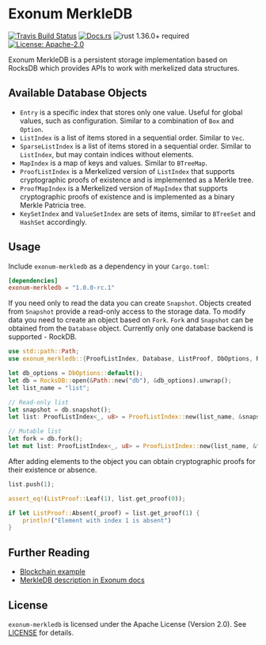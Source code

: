 # Exonum MerkleDB

[![Travis Build Status](https://img.shields.io/travis/exonum/exonum/master.svg?label=Linux%20Build)](https://travis-ci.com/exonum/exonum)
[![Docs.rs](https://docs.rs/exonum-merkledb/badge.svg)](https://docs.rs/exonum-merkledb)
![rust 1.36.0+ required](https://img.shields.io/badge/rust-1.36.0+-blue.svg?label=Required%20Rust)
[![License: Apache-2.0](https://img.shields.io/github/license/exonum/exonum.svg)](https://github.com/exonum/exonum/components/merkledb/blob/master/LICENSE)

Exonum MerkleDB is a persistent storage implementation based on RocksDB
which provides APIs to work with merkelized data structures.

## Available Database Objects

- `Entry` is a specific index that stores only one value. Useful for global
  values, such as configuration. Similar to a combination of `Box` and
  `Option`.
- `ListIndex` is a list of items stored in a sequential order. Similar to
  `Vec`.
- `SparseListIndex` is a list of items stored in a sequential order. Similar
  to `ListIndex`, but may contain indices without elements.
- `MapIndex` is a map of keys and values. Similar to `BTreeMap`.
- `ProofListIndex` is a Merkelized version of `ListIndex` that supports
  cryptographic proofs of existence and is implemented as a Merkle tree.
- `ProofMapIndex` is a Merkelized version of `MapIndex` that supports cryptographic
  proofs of existence and is implemented as a binary Merkle Patricia tree.
- `KeySetIndex` and `ValueSetIndex` are sets of items, similar to `BTreeSet` and
  `HashSet` accordingly.

## Usage

Include `exonum-merkledb` as a dependency in your `Cargo.toml`:

```toml
[dependencies]
exonum-merkledb = "1.0.0-rc.1"

```

If you need only to read the data you can create `Snapshot`. Objects
created from `Snapshot` provide a read-only access to the storage data.
To modify data you need to create an object based on `Fork`.
`Fork` and `Snapshot` can be obtained from the `Database` object.
Currently only one database backend is supported - RockDB.

```rust
use std::path::Path;
use exonum_merkledb::{ProofListIndex, Database, ListProof, DbOptions, RocksDB};

let db_options = DbOptions::default();
let db = RocksDB::open(&Path::new("db"), &db_options).unwrap();
let list_name = "list";

// Read-only list
let snapshot = db.snapshot();
let list: ProofListIndex<_, u8> = ProofListIndex::new(list_name, &snapshot);

// Mutable list
let fork = db.fork();
let mut list: ProofListIndex<_, u8> = ProofListIndex::new(list_name, &fork);
```

After adding elements to the object you can obtain cryptographic proofs for their
existence or absence.

```rust
list.push(1);

assert_eq!(ListProof::Leaf(1), list.get_proof(0));

if let ListProof::Absent(_proof) = list.get_proof(1) {
    println!("Element with index 1 is absent")
}
```

## Further Reading

- [Blockchain example](examples/blockchain.rs)
- [MerkleDB description in Exonum docs](https://exonum.com/doc/version/latest/architecture/merkledb/)

## License

`exonum-merkledb` is licensed under the Apache License (Version 2.0).
See [LICENSE](LICENSE) for details.
